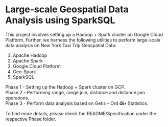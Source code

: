 # Large-scale Geospatial Data Analysis using SparkSQL

This project involves setting up a Hadoop + Spark cluster on Google Cloud Platform. Further, we harness the following utilities to perform large-scale data analysis on New York Taxi Trip Geospatial Data:
1. Apache Hadoop
2. Apache Spark
3. Google Cloud Platform
4. Geo-Spark
5. SparkSQL

Phase 1 - Setting up the Hadoop + Spark cluster on GCP.<br />
Phase 2 - Performing range, range join, distance and distance join operations.<br />
Phase 3 - Perform data analysis based on Getis – Ord 𝑮𝒊∗ Statistics.<br />

To find more details, please check the README/Specification under the respective Phase folder.
